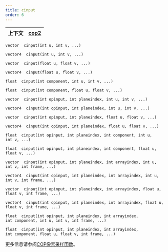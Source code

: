 ```yaml
---
title: cinput
order: 6
---
```


| 上下文 | [cop2](../contexts/cop2.html) |
| --- | --- |

`vector  cinput(int u, int v, ...)`

`vector4  cinput(int u, int v, ...)`

`vector  cinput(float u, float v, ...)`

`vector4  cinput(float u, float v, ...)`

`float  cinput(int component, int u, int v, ...)`

`float  cinput(int component, float u, float v, ...)`

`vector  cinput(int opinput, int planeindex, int u, int v, ...)`

`vector4  cinput(int opinput, int planeindex, int u, int v, ...)`

`vector  cinput(int opinput, int planeindex, float u, float v, ...)`

`vector4  cinput(int opinput, int planeindex, float u, float v, ...)`

`float  cinput(int opinput, int planeindex, int component, int u, int v, ...)`

`float  cinput(int opinput, int planeindex, int component, float u, float v, ...)`

`vector  cinput(int opinput, int planeindex, int arrayindex, int u, int v, int frame, ...)`

`vector4  cinput(int opinput, int planeindex, int arrayindex, int u, int v, int frame, ...)`

`vector  cinput(int opinput, int planeindex, int arrayindex, float u, float v, int frame, ...)`

`vector4  cinput(int opinput, int planeindex, int arrayindex, float u, float v, int frame, ...)`

`float  cinput(int opinput, int planeindex, int arrayindex, int component, int u, int v, int frame, ...)`

`float  cinput(int opinput, int planeindex, int arrayindex, int component, float u, float v, int frame, ...)`

更多信息请参阅[COP像素采样函数](../cop2_sample_suite.html)。